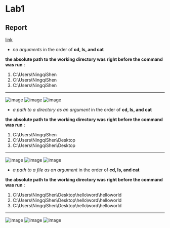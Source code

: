 # Lab1
## Report
[link](https://ucsd-cse15l-s24.github.io/week1/index.html#lab-report-1---remote-access-and-filesystem-week-1)
* *no arguments* in the order of **cd, ls, and cat**

**the absolute path to the working directory was right before the command was run** : 

1. C:\Users\NingqiShen
2. C:\Users\NingqiShen
3. C:\Users\NingqiShen
---

![image](https://github.com/Klein-Shen/cse15l-lab-reports/assets/165833763/39ded354-c79a-46c3-8940-b8d268bf5407)
![image](https://github.com/Klein-Shen/cse15l-lab-reports/assets/165833763/4cda31c7-c9c0-40ea-be2f-7a1888261b9e)
![image](https://github.com/Klein-Shen/cse15l-lab-reports/assets/165833763/dffd26fc-9442-4f8a-bdd1-4520e7dcb24c)

* *a path to a directory as an argument* in the order of **cd, ls, and cat**

**the absolute path to the working directory was right before the command was run** : 

1. C:\Users\NingqiShen
2. C:\Users\NingqiShen\Desktop
3. C:\Users\NingqiShen\Desktop
---

![image](https://github.com/Klein-Shen/cse15l-lab-reports/assets/165833763/1804811a-f6e0-46d2-a652-3741ef69fb38)
![image](https://github.com/Klein-Shen/cse15l-lab-reports/assets/165833763/2d231e9a-d3f6-4de7-bf54-2f828197c79a)
![image](https://github.com/Klein-Shen/cse15l-lab-reports/assets/165833763/3ecb058d-7382-4c4f-b117-2809bb66748d)

* *a path to a file as an argument* in the order of **cd, ls, and cat**

**the absolute path to the working directory was right before the command was run** : 

1. C:\Users\NingqiShen\Desktop\hello\word\helloworld
2. C:\Users\NingqiShen\Desktop\hello\word\helloworld
3. C:\Users\NingqiShen\Desktop\hello\word\helloworld
---

![image](https://github.com/Klein-Shen/cse15l-lab-reports/assets/165833763/77f6124d-974e-402f-b63b-55b2471af089)
![image](https://github.com/Klein-Shen/cse15l-lab-reports/assets/165833763/478f6f2f-744a-431c-95b3-b0743e6bd405)
![image](https://github.com/Klein-Shen/cse15l-lab-reports/assets/165833763/a93d5294-cd9f-47e0-935f-51aa9d554ed0)
